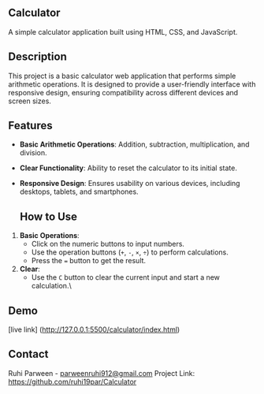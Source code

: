 ## Calculator 

A simple calculator application built using HTML, CSS, and JavaScript.

## Description

This project is a basic calculator web application that performs simple arithmetic operations. It is designed to provide a user-friendly interface with responsive design, ensuring compatibility across different devices and screen sizes.

## Features

- **Basic Arithmetic Operations**: Addition, subtraction, multiplication, and division.
- **Clear Functionality**: Ability to reset the calculator to its initial state.
- **Responsive Design**: Ensures usability on various devices, including desktops, tablets, and smartphones.

  ## How to Use

1. **Basic Operations**: 
   - Click on the numeric buttons to input numbers.
   - Use the operation buttons (`+`, `-`, `×`, `÷`) to perform calculations.
   - Press the `=` button to get the result.
2. **Clear**: 
   - Use the `C` button to clear the current input and start a new calculation.\

  ## Demo
  [live link] (http://127.0.0.1:5500/calculator/index.html)

  ## Contact 
  Ruhi Parween - parweenruhi912@gmail.com
  Project Link: https://github.com/ruhi19par/Calculator
